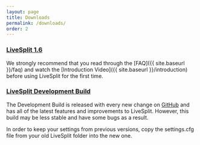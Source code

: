```yaml
---
layout: page
title: Downloads
permalink: /downloads/
order: 2
---
```

### [LiveSplit 1.6](https://github.com/LiveSplit/LiveSplit/releases/download/1.6.8/LiveSplit_1.6.8.zip)

We strongly recommend that you read through the [FAQ]({{ site.baseurl }}/faq) and watch the [Introduction Video]({{ site.baseurl }}/introduction) before using LiveSplit for the first time.

### [LiveSplit Development Build](http://livesplit.org/LiveSplitDevBuild.zip)

The Development Build is released with every new change on [GitHub](https://github.com/LiveSplit/LiveSplit) and has all of the latest features and improvements to LiveSplit. However, this build may be less stable and have some bugs as a result.

In order to keep your settings from previous versions, copy the settings.cfg file from your old LiveSplit folder into the new one.